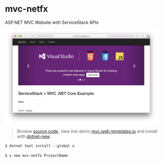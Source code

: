 # mvc-netfx

ASP.NET MVC Website with ServiceStack APIs

[![](https://raw.githubusercontent.com/ServiceStack/Assets/master/csharp-templates/mvc.png)](http://mvc.web-templates.io/)

> Browse [source code](https://github.com/NetFrameworkTemplates/mvc-netfx), view live demo [mvc.web-templates.io](http://mvc.web-templates.io) and install with [dotnet-new](http://docs.servicestack.net/dotnet-new):

    $ dotnet tool install --global x

    $ x new mvc-netfx ProjectName

